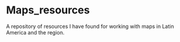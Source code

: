 # Maps_resources
A repository of resources I have found for working with maps in Latin America and the region.
